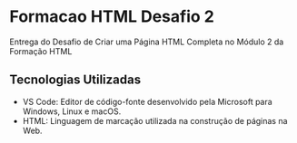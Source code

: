 # Formacao HTML Desafio 2

Entrega do Desafio de Criar uma Página HTML Completa no Módulo 2 da Formação HTML

## Tecnologias Utilizadas

- VS Code: Editor de código-fonte desenvolvido pela Microsoft para Windows, Linux e macOS.
- HTML: Linguagem de marcação utilizada na construção de páginas na Web.
